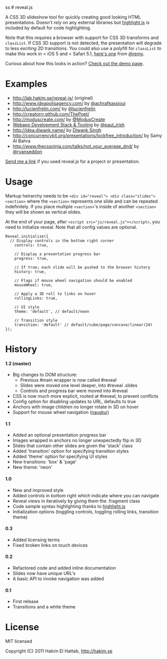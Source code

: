 
ss
\# reveal.js

A CSS 3D slideshow tool for quickly creating good looking HTML presentations. Doesn't _rely_ on any external libraries but [highlight.js](http://softwaremaniacs.org/soft/highlight/en/description/) is included by default for code highlighting.

Note that this requires a browser with support for CSS 3D transforms and ``classList``. If CSS 3D support is not detected, the presentation will degrade to less exciting 2D transitions. You could also use a polyfill for ``classList`` to make this work in < iOS 5 and < Safari 5.1, [here's one](https://github.com/remy/polyfills/blob/master/classList.js) from [@remy](https://github.com/remy).

Curious about how this looks in action? [Check out the demo page](http://lab.hakim.se/reveal-js/).

# Examples

* http://lab.hakim.se/reveal-js/ (original)
* http://www.ideapolisagency.com/ by [@achrafkassioui](http://twitter.com/achrafkassioui)
* http://lucienfrelin.com/ by [@lucienfrelin](http://twitter.com/lucienfrelin)
* http://creatorrr.github.com/ThePoet/
* http://moduscreate.com/ by [@ModusCreate](https://twitter.com/ModusCreate)
* [Webapp Development Stack & Tooling](http://dl.dropbox.com/u/39519/talks/jquk-tooling%2Bappstack/index.html) by [@paul_irish](https://twitter.com/paul_irish)
* http://idea.diwank.name/ by [Diwank Singh](http://diwank.name/)
* http://concurrencykit.org/presentations/lockfree_introduction/ by Samy Al Bahra
* http://www.thecssninja.com/talks/not_your_average_dnd/ by [@ryanseddon](http://twitter.com/ryanseddon)

[Send me a link](http://hakim.se/about/contact) if you used reveal.js for a project or presentation.

# Usage

Markup heirarchy needs to be ``<div id="reveal"> <div class="slides"> <section>`` where the ``<section>`` represents one slide and can be repeated indefinitely. If you place multiple ``<section>``'s inside of another ``<section>`` they will be shown as vertical slides.

At the end of your page, after ``<script src="js/reveal.js"></script>``, you need to initialize reveal. Note that all config values are optional.

```
Reveal.initialize({
  // Display controls in the bottom right corner
	controls: true,

	// Display a presentation progress bar
	progress: true,

	// If true; each slide will be pushed to the browser history
	history: true,

	// Flags if mouse wheel navigation should be enabled
	mouseWheel: true,

	// Apply a 3D roll to links on hover
	rollingLinks: true,

	// UI style
	theme: 'default', // default/neon

	// Transition style
	transition: 'default' // default/cube/page/concave/linear(2d)
});
```

# History

#### 1.2 (master)

- Big changes to DOM structure:
  - Previous #main wrapper is now called #reveal
  - Slides were moved one level deeper, into #reveal .slides
  - Controls and progress bar were moved into #reveal
- CSS is now much more explicit, rooted at #reveal, to prevent conflicts
- Config option for disabling updates to URL, defaults to true
- Anchors with image children no longer rotate in 3D on hover
- Support for mouse wheel navigation ([naugtur](https://github.com/naugtur))

#### 1.1

- Added an optional presentation progress bar
- Images wrapped in anchors no longer unexpectedly flip in 3D
- Slides that contain other slides are given the 'stack' class
- Added 'transition' option for specifying transition styles
- Added 'theme' option for specifying UI styles
- New transitions: 'box' & 'page'
- New theme: 'neon'

#### 1.0

- New and improved style
- Added controls in bottom right which indicate where you can navigate
- Reveal views in iteratively by giving them the .fragment class
- Code sample syntax highlighting thanks to [highlight.js](http://softwaremaniacs.org/soft/highlight/en/description/)
- Initialization options (toggling controls, toggling rolling links, transition theme)

#### 0.3

- Added licensing terms
- Fixed broken links on touch devices

#### 0.2

- Refactored code and added inline documentation
- Slides now have unique URL's
- A basic API to invoke navigation was added

#### 0.1

- First release
- Transitions and a white theme

# License

MIT licensed

Copyright (C) 2011 Hakim El Hattab, http://hakim.se
